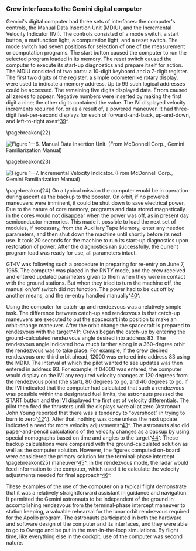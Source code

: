 ### Crew interfaces to the Gemini digital computer

Gemini's digital computer had three sets of interfaces: the
computer's controls, the Manual Data Insertion Unit (MDIU), and the
Incremental Velocity Indicator (IVI). The controls consisted of a mode
switch, a start button, a malfunction light, a computation light, and a
reset switch. The mode switch had seven positions for selection of one
of the measurement or computation programs. The start button caused the
computer to run the selected program loaded in its memory. The reset
switch caused the computer to execute its start-up diagnostics and
prepare itself for action. The MDIU consisted of two parts: a 10-digit
keyboard and a 7-digit register. The first two digits of the register, a
simple odometerlike rotary display, were used to indicate a memory
address. Up to 99 such logical addresses could be accessed. The
remaining five digits displayed data. Errors caused all zeroes to
appear. Negative numbers were inserted by making the first digit a nine;
the other digits contained the value. The IVI displayed velocity
increments required for, or as a result of, a powered maneuver. It had
three-digit feet-per-second displays for each of forward-and-back,
up-and-down, and left-to-right axes^[39](#source1)^.

\pagebreakon{22}

![**Figure 1--6**. Manual Data Insertion Unit. (From McDonnell Corp., *Gemini
Familiarization Manual*)](images/p22.jpg)

\pagebreakon{23}

![**Figure 1--7**. Incremental Velocity Indicator. (From McDonnell Corp.,
*Gemini Familiarization Manual*)](images/p23.jpg)

\pagebreakon{24} On a typical mission the computer would be in operation
during ascent as the backup to the booster. On orbit, if no powered
maneuvers were imminent, it could be shut down to save electrical power.
Due to the nature of core memory, programs and data stored magnetically
in the cores would not disappear when the power was off, as in present
day semiconductor memories. This made it possible to load the next set
of modules, if necessary, from the Auxiliary Tape Memory, enter any
needed parameters, and then shut down the machine until shortly before
its next use. It took 20 seconds for the machine to run its start-up
diagnostics upon restoration of power. After the diagnostics ran
successfully, the current program load was ready for use, all parameters
intact.

GT-IV was following such a procedure in preparing for re-entry on June
7, 1965. The computer was placed in the RNTY mode, and the crew received
and entered updated parameters given to them when they were in contact
with the ground stations. But when they tried to turn the machine off,
the manual on/off switch did not function. The power had to be cut off
by another means, and the re-entry handled
manually^[40](#source1)^.

Using the computer for catch-up and rendezvous was a relatively simple
task. The difference between catch-up and rendezvous is that catch-up
maneuvers are executed to put the spacecraft into position to make an
orbit-change maneuver. After the orbit change the spacecraft is prepared
to rendezvous with the target^[41](#source1)^. Crews began the
catch-up by entering the ground-calculated rendezvous angle desired into
address 83. The rendezvous angle indicated how much farther along in a
360-degree orbit the rendezvous was to take place. For example, if the
crew desired rendezvous one-third orbit ahead, 12000 was entered into
address 83 using the MDIU. The interval at which the pilot wanted to see
updates was then entered in address 93. For example, if 04000 was
entered, the computer would display on the IVI any required velocity
changes at 120 degrees from the rendezvous point (the start), 80 degrees
to go, and 40 degrees to go. If the IVI indicated that the computer had
calculated that such a rendezvous was possible within the designated
fuel limits, the astronauts pressed the START button and the IVI
displayed the first set of velocity differentials. The pilot then fired
the thrusters until the displays were all at zero (Astronaut John Young
reported that there was a tendency to "overshoot" in trying to burn to
zero^[42](#source1)^.). After that, nothing was done unless the
next update indicated a need for more velocity
adjustments^[43](#source1)^. The astronauts also did
paper-and-pencil calculations of the velocity changes as a backup by
using special nomographs based on time and angles to the
target^[44](#source1)^. These backup calculations were compared
with the ground-calculated solution as well as the computer solution.
However, the figures computed on-board were considered the primary
solution for the terminal-phase intercept \pagebreakon{25}
maneuver^[45](#source1)^. In the rendezvous mode, the radar
would feed information to the computer, which used it to calculate the
velocity adjustments needed for final approach^[46](#source1)^.

These examples of the use of the computer on a typical flight
demonstrate that it was a relatively straightforward assistant in
guidance and navigation. It permitted the Gemini astronauts to be
independent of the ground in accomplishing rendezvous from the
terminal-phase intercept maneuver to station keeping, a valuable
rehearsal for the lunar orbit rendezvous required for the Apollo
program. The astronauts participated in both the hardware and software
design of the computer and its interfaces, and they were able to go to
Owego and be put in the man-in-the-loop simulations. By flight time,
like everything else in the cockpit, use of the computer was second
nature.
